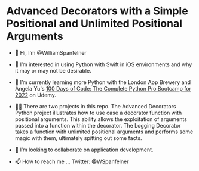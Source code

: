 # Advanced Decorators with a Simple Positional and Unlimited Positional Arguments  
- 👋 Hi, I’m @WilliamSpanfelner
- 👀 I’m interested in using Python with Swift in iOS environments and why it may or may not be desirable.
- 🌱 I’m currently learning more Python with the London App Brewery and Angela Yu's [100 Days of Code: 
The Complete Python Pro Bootcamp for 2022](https://www.udemy.com/course/100-days-of-code/) on Udemy.  

- 🧑‍💻 There are two projects in this repo.  The Advanced Decorators Python project illustrates how to use case a decorator function with positional arguments.  This ability allows the exploitation of arguments passed into a function within the decorator.  The Logging Decorator takes a function with unlimited positional arguments and performs some magic with them, ultimately spitting out some facts. 
- 💞️ I’m looking to collaborate on application development.
- 📫 How to reach me ... Twitter: @WSpanfelner